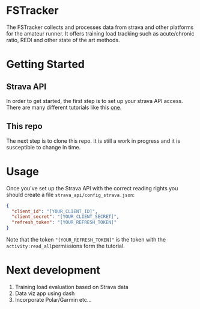 # FSTracker 

The FSTracker collects and processes data from strava and other platforms for the amateur runner.
It offers training load tracking such as acute/chronic ratio, REDI and other state of the art methods.

# Getting Started

## Strava API
In order to get started, the first step is to set up your strava API access. There are many different tutorials like this 
[one](https://jessicasalbert.medium.com/holding-your-hand-through-stravas-api-e642d15695f2). 

## This repo
The next step is to clone this repo. It is still a work in progress and it is susceptible to change in time.

# Usage 

Once you've set up the Strava API with the correct reading rights you should create a file `strava_api/config_strava.json`:
```json
{
  "client_id": "[YOUR_CLIENT_ID]",
  "client_secret": "[YOUR_CLIENT_SECRET]",
  "refresh_token": "[YOUR_REFRESH_TOKEN]"
}
```
Note that the token `"[YOUR_REFRESH_TOKEN]"`  is the token with the `activity:read_all`permissions form the tutorial.


# Next development
 1. Training load evaluation based on Strava data
 2. Data viz app using dash
 3. Incorporate Polar/Garmin etc...
